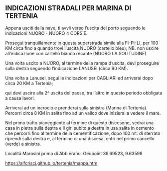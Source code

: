 ## INDICAZIONI STRADALI PER  MARINA DI TERTENIA

Appena usciti  dalla nave,  ti avvii verso l’uscita del porto seguendo le indicazioni NUORO - NUORO 4 CORSIE. 

Prosegui tranquillamente in questa superstrada simile alla FI-PI-LI,  per 100 KM circa fino a quando trovi l’uscita NUORO (cartello bleu); 
NB.  non uscire all’indicazione con cartello bianco recante (NUORO LA SOLITUDINE)

Una volta uscito a NUORO, al termine della rampa d’uscita, devi proseguire sulla destra seguendo l’indicazione LANUSEI (circa 90 KM). 

Una volta a Lanusei, segui le indicazioni per CAGLIARI ed arriverai dopo circa 20 KM a Tertenia;  

qui devi uscire alla 2^ uscita del paese, tra l’altro in questo periodo obbligata a causa lavori. 

Arriverai ad un incrocio e prenderai sulla sinistra (Marina di Tertenia). Percorri circa 8 KM in salita fino ad un valico dove inizierai a vedere il mare.  

Nel primo tratto pianeggiante al termine di questo discesone,  vedrai una casa in pietra sulla destra e li giri subito a destra in usa salita in cemento  che percorri fino al termine della cementificazione, dopo 100 mt. di sterrato riprendi sulla destra e, al termine di una discesa,  entri nel primo cancello (verde) a sinistra.

Località Marosini prima di Abb eranu.
Geopoint 39.69523, 9.63598


https://alfcrisci.github.io/tertenia/mappa.htm
